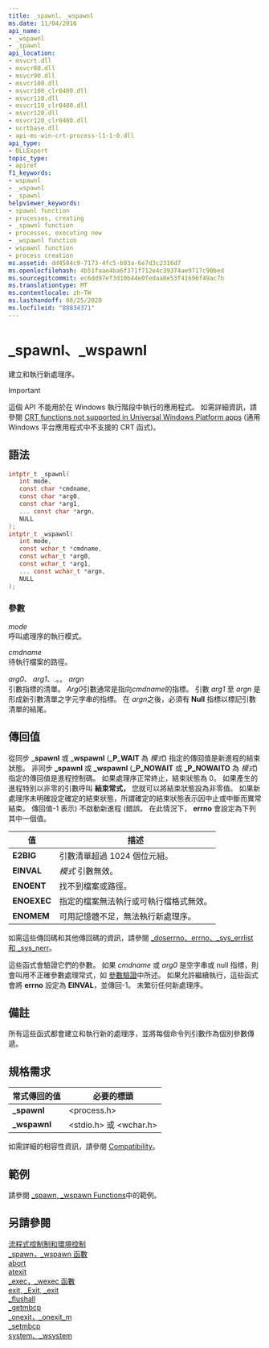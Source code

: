 ```yaml
---
title: _spawnl、_wspawnl
ms.date: 11/04/2016
api_name:
- _wspawnl
- _spawnl
api_location:
- msvcrt.dll
- msvcr80.dll
- msvcr90.dll
- msvcr100.dll
- msvcr100_clr0400.dll
- msvcr110.dll
- msvcr110_clr0400.dll
- msvcr120.dll
- msvcr120_clr0400.dll
- ucrtbase.dll
- api-ms-win-crt-process-l1-1-0.dll
api_type:
- DLLExport
topic_type:
- apiref
f1_keywords:
- wspawnl
- _wspawnl
- _spawnl
helpviewer_keywords:
- spawnl function
- processes, creating
- _spawnl function
- processes, executing new
- _wspawnl function
- wspawnl function
- process creation
ms.assetid: dd4584c9-7173-4fc5-b93a-6e7d3c2316d7
ms.openlocfilehash: 4b51faae4ba6f371f712e4c39374ae9717c90bed
ms.sourcegitcommit: ec6dd97ef3d10b44e0fedaa8e53f41696f49ac7b
ms.translationtype: MT
ms.contentlocale: zh-TW
ms.lasthandoff: 08/25/2020
ms.locfileid: "88834371"
---
```

# <a name="_spawnl-_wspawnl"></a>_spawnl、_wspawnl

建立和執行新處理序。

> [!IMPORTANT]
> 這個 API 不能用於在 Windows 執行階段中執行的應用程式。 如需詳細資訊，請參閱 [CRT functions not supported in Universal Windows Platform apps](../../cppcx/crt-functions-not-supported-in-universal-windows-platform-apps.md) (通用 Windows 平台應用程式中不支援的 CRT 函式)。

## <a name="syntax"></a>語法

```C
intptr_t _spawnl(
   int mode,
   const char *cmdname,
   const char *arg0,
   const char *arg1,
   ... const char *argn,
   NULL
);
intptr_t _wspawnl(
   int mode,
   const wchar_t *cmdname,
   const wchar_t *arg0,
   const wchar_t *arg1,
   ... const wchar_t *argn,
   NULL
);
```

### <a name="parameters"></a>參數

*mode*<br/>
呼叫處理序的執行模式。

*cmdname*<br/>
待執行檔案的路徑。

*arg0*、 *arg1*、.。。 *argn*<br/>
引數指標的清單。 *Arg0*引數通常是指向*cmdname*的指標。 引數 *arg1* 至 *argn* 是形成新引數清單之字元字串的指標。 在 *argn*之後，必須有 **Null** 指標以標記引數清單的結尾。

## <a name="return-value"></a>傳回值

從同步 **_spawnl** 或 **_wspawnl** (**_P_WAIT** 為 *模式*) 指定的傳回值是新進程的結束狀態。 非同步 **_spawnl** 或 **_wspawnl** (**_P_NOWAIT** 或 **_P_NOWAITO** 為 *模式*) 指定的傳回值是進程控制碼。 如果處理序正常終止，結束狀態為 0。 如果產生的進程特別以非零的引數呼叫 **結束常式，** 您就可以將結束狀態設為非零值。 如果新處理序未明確設定確定的結束狀態，所謂確定的結束狀態表示因中止或中斷而異常結束。 傳回值-1 表示) 不啟動新進程 (錯誤。 在此情況下， **errno** 會設定為下列其中一個值。

| 值 | 描述 |
|--|--|
| **E2BIG** | 引數清單超過 1024 個位元組。 |
| **EINVAL** | *模式* 引數無效。 |
| **ENOENT** | 找不到檔案或路徑。 |
| **ENOEXEC** | 指定的檔案無法執行或可執行檔格式無效。 |
| **ENOMEM** | 可用記憶體不足，無法執行新處理序。 |

如需這些傳回碼和其他傳回碼的資訊，請參閱 [_doserrno、errno、_sys_errlist 和 _sys_nerr](../../c-runtime-library/errno-doserrno-sys-errlist-and-sys-nerr.md)。

這些函式會驗證它們的參數。 如果 *cmdname* 或 *arg0* 是空字串或 null 指標，則會叫用不正確參數處理常式，如 [參數驗證](../../c-runtime-library/parameter-validation.md)中所述。 如果允許繼續執行，這些函式會將 **errno** 設定為 **EINVAL**，並傳回-1。 未繁衍任何新處理序。

## <a name="remarks"></a>備註

所有這些函式都會建立和執行新的處理序，並將每個命令列引數作為個別參數傳遞。

## <a name="requirements"></a>規格需求

|常式傳回的值|必要的標頭|
|-------------|---------------------|
|**_spawnl**|\<process.h>|
|**_wspawnl**|\<stdio.h> 或 \<wchar.h>|

如需詳細的相容性資訊，請參閱 [Compatibility](../../c-runtime-library/compatibility.md)。

## <a name="example"></a>範例

請參閱 [_spawn, _wspawn Functions](../../c-runtime-library/spawn-wspawn-functions.md)中的範例。

## <a name="see-also"></a>另請參閱

[流程式控制制和環境控制](../../c-runtime-library/process-and-environment-control.md)<br/>
[_spawn，_wspawn 函數](../../c-runtime-library/spawn-wspawn-functions.md)<br/>
[abort](abort.md)<br/>
[atexit](atexit.md)<br/>
[_exec，_wexec 函數](../../c-runtime-library/exec-wexec-functions.md)<br/>
[exit, _Exit, _exit](exit-exit-exit.md)<br/>
[_flushall](flushall.md)<br/>
[_getmbcp](getmbcp.md)<br/>
[_onexit，_onexit_m](onexit-onexit-m.md)<br/>
[_setmbcp](setmbcp.md)<br/>
[system、_wsystem](system-wsystem.md)<br/>
